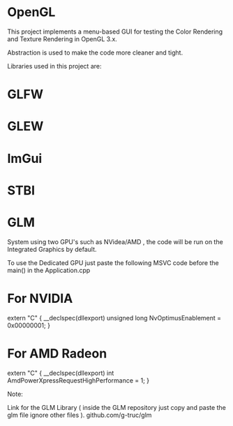 # OpenGL
This project implements a menu-based GUI for testing the Color Rendering and Texture Rendering in OpenGL 3.x.

Abstraction is used to make the code more cleaner and tight.

Libraries used in this project are:

# GLFW
# GLEW
# ImGui
# STBI
# GLM

System using two GPU's such as NVidea/AMD , the code will be run on the Integrated Graphics by default.

To use the Dedicated GPU just paste the following MSVC code before the main() in the Application.cpp

# For NVIDIA

extern "C"
{
	__declspec(dllexport) unsigned long NvOptimusEnablement = 0x00000001;
}

# For AMD Radeon

extern "C"
{
  __declspec(dllexport) int AmdPowerXpressRequestHighPerformance = 1;
}


Note:

Link for the GLM Library ( inside the GLM repository just copy and paste the glm file ignore other files ).
github.com/g-truc/glm

